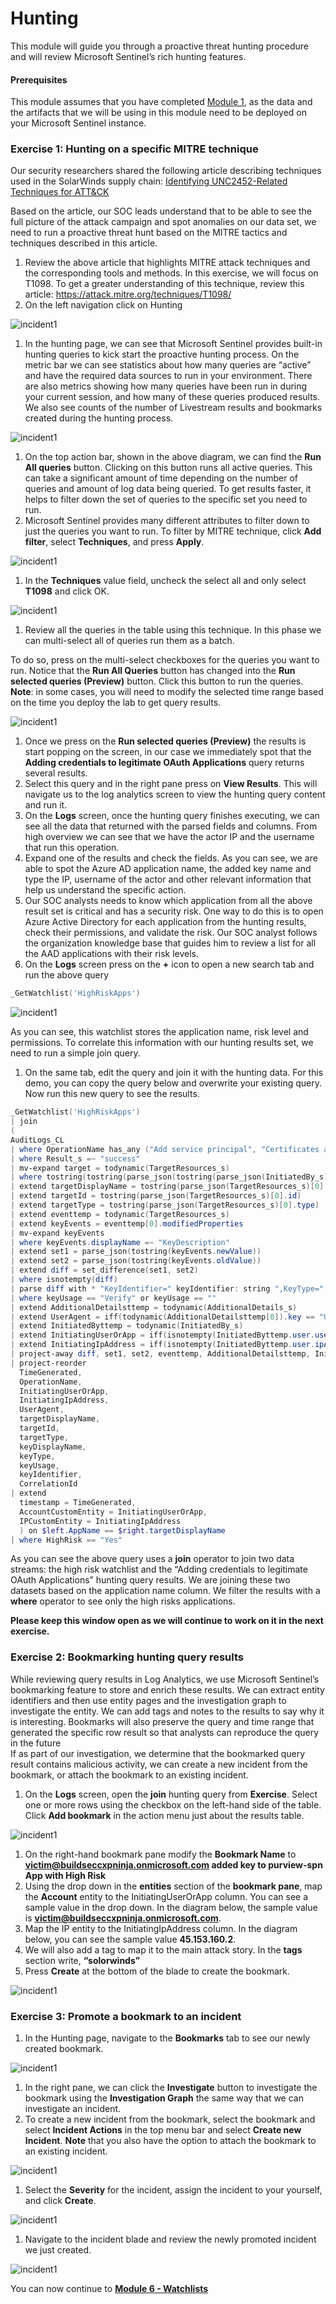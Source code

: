 # Hunting

This module will guide you through a proactive threat hunting procedure and will review Microsoft Sentinel’s rich hunting features.

#### Prerequisites

This module assumes that you have completed [Module 1](Module-1-Setting-up-the-environment.md), as the data and the artifacts that we will be using in this module need to be deployed on your Microsoft Sentinel instance.

### Exercise 1: Hunting on a specific MITRE technique

Our security researchers shared the following article describing techniques used in the SolarWinds supply chain: [Identifying UNC2452-Related Techniques for ATT\&CK](https://medium.com/mitre-attack/identifying-unc2452-related-techniques-9f7b6c7f3714)

Based on the article, our SOC leads understand that to be able to see the full picture of the attack campaign and spot anomalies on our data set, we need to run a proactive threat hunt based on the MITRE tactics and techniques described in this article.

1. Review the above article that highlights MITRE attack techniques and the corresponding tools and methods. In this exercise, we will focus on T1098. To get a greater understanding of this technique, review this article: https://attack.mitre.org/techniques/T1098/
1. On the left navigation click on Hunting

![incident1](../Images/hunting-1.png)

1. In the hunting page, we can see that Microsoft Sentinel provides built-in hunting queries to kick start the proactive hunting process. On the metric bar we can see statistics about how many queries are “active” and have the required data sources to run in your environment. There are also metrics showing how many queries have been run in during your current session, and how many of these queries produced results. We also see counts of the number of Livestream results and bookmarks created during the hunting process.

![incident1](../Images/hunting-2.png)

1. On the top action bar, shown in the above diagram, we can find the **Run All queries** button. Clicking on this button runs all active queries. This can take a significant amount of time depending on the number of queries and amount of log data being queried. To get results faster, it helps to filter down the set of queries to the specific set you need to run.
1. Microsoft Sentinel provides many different attributes to filter down to just the queries you want to run. To filter by MITRE technique, click **Add filter**, select **Techniques**, and press **Apply**.

![incident1](../Images/hunting-3.png)

1. In the **Techniques** value field, uncheck the select all and only select **T1098** and click OK.

![incident1](../Images/hunting-4.png)

1. Review all the queries in the table using this technique. In this phase we can multi-select all of queries run them as a batch.

To do so, press on the multi-select checkboxes for the queries you want to run. Notice that the **Run All Queries** button has changed into the **Run selected queries (Preview)** button. Click this button to run the queries.\
**Note**: in some cases, you will need to modify the selected time range based on the time you deploy the lab to get query results.

![incident1](../Images/hunting-5.png)

1. Once we press on the **Run selected queries (Preview)** the results is start popping on the screen, in our case we immediately spot that the **Adding credentials to legitimate OAuth Applications** query returns several results.
1. Select this query and in the right pane press on **View Results**. This will navigate us to the log analytics screen to view the hunting query content and run it.
1. On the **Logs** screen, once the hunting query finishes executing, we can see all the data that returned with the parsed fields and columns. From high overview we can see that we have the actor IP and the username that run this operation.
1. Expand one of the results and check the fields. As you can see, we are able to spot the Azure AD application name, the added key name and type the IP, username of the actor and other relevant information that help us understand the specific action.
1. Our SOC analysts needs to know which application from all the above result set is critical and has a security risk. One way to do this is to open Azure Active Directory for each application from the hunting results, check their permissions, and validate the risk. Our SOC analyst follows the organization knowledge base that guides him to review a list for all the AAD applications with their risk levels.
1. On the **Logs** screen press on the **+** icon to open a new search tab and run the above query

```powershell
_GetWatchlist('HighRiskApps')
```

![incident1](../Images/hunting-88.png)

As you can see, this watchlist stores the application name, risk level and permissions. To correlate this information with our hunting results set, we need to run a simple join query.

1. On the same tab, edit the query and join it with the hunting data. For this demo, you can copy the query below and overwrite your existing query. Now run this new query to see the results.

```powershell
_GetWatchlist('HighRiskApps')
| join 
(
AuditLogs_CL
| where OperationName has_any ("Add service principal", "Certificates and secrets management")
| where Result_s =~ "success"
| mv-expand target = todynamic(TargetResources_s)
| where tostring(tostring(parse_json(tostring(parse_json(InitiatedBy_s).user)).userPrincipalName)) has "@" or tostring(parse_json(InitiatedBy_s).displayName) has "@"
| extend targetDisplayName = tostring(parse_json(TargetResources_s)[0].displayName)
| extend targetId = tostring(parse_json(TargetResources_s)[0].id)
| extend targetType = tostring(parse_json(TargetResources_s)[0].type)
| extend eventtemp = todynamic(TargetResources_s)
| extend keyEvents = eventtemp[0].modifiedProperties
| mv-expand keyEvents
| where keyEvents.displayName =~ "KeyDescription"
| extend set1 = parse_json(tostring(keyEvents.newValue))
| extend set2 = parse_json(tostring(keyEvents.oldValue))
| extend diff = set_difference(set1, set2)
| where isnotempty(diff)
| parse diff with * "KeyIdentifier=" keyIdentifier: string ",KeyType=" keyType: string ",KeyUsage=" keyUsage: string ",DisplayName=" keyDisplayName: string "]" *
| where keyUsage == "Verify" or keyUsage == ""
| extend AdditionalDetailsttemp = todynamic(AdditionalDetails_s)
| extend UserAgent = iff(todynamic(AdditionalDetailsttemp[0]).key == "User-Agent", tostring(AdditionalDetailsttemp[0].value), "")
| extend InitiatedByttemp = todynamic(InitiatedBy_s)
| extend InitiatingUserOrApp = iff(isnotempty(InitiatedByttemp.user.userPrincipalName), tostring(InitiatedByttemp.user.userPrincipalName), tostring(InitiatedByttemp.app.displayName))
| extend InitiatingIpAddress = iff(isnotempty(InitiatedByttemp.user.ipAddress), tostring(InitiatedByttemp.user.ipAddress), tostring(InitiatedByttemp.app.ipAddress))
| project-away diff, set1, set2, eventtemp, AdditionalDetailsttemp, InitiatedByttemp
| project-reorder
  TimeGenerated,
  OperationName,
  InitiatingUserOrApp,
  InitiatingIpAddress,
  UserAgent,
  targetDisplayName,
  targetId,
  targetType,
  keyDisplayName,
  keyType,
  keyUsage,
  keyIdentifier,
  CorrelationId
| extend
  timestamp = TimeGenerated,
  AccountCustomEntity = InitiatingUserOrApp,
  IPCustomEntity = InitiatingIpAddress
  ) on $left.AppName == $right.targetDisplayName
| where HighRisk == "Yes"
```

As you can see the above query uses a **join** operator to join two data streams: the high risk watchlist and the “Adding credentials to legitimate OAuth Applications” hunting query results. We are joining these two datasets based on the application name column. We filter the results with a **where** operator to see only the high risks applications.

**Please keep this window open as we will continue to work on it in the next exercise.**

### Exercise 2: Bookmarking hunting query results

While reviewing query results in Log Analytics, we use Microsoft Sentinel’s bookmarking feature to store and enrich these results. We can extract entity identifiers and then use entity pages and the investigation graph to investigate the entity. We can add tags and notes to the results to say why it is interesting. Bookmarks will also preserve the query and time range that generated the specific row result so that analysts can reproduce the query in the future\
If as part of our investigation, we determine that the bookmarked query result contains malicious activity, we can create a new incident from the bookmark, or attach the bookmark to an existing incident.

1. On the **Logs** screen, open the **join** hunting query from **Exercise**. Select one or more rows using the checkbox on the left-hand side of the table. Click **Add bookmark** in the action menu just about the results table.

![incident1](../Images/hunting-9.png)

1. On the right-hand bookmark pane modify the **Bookmark Name** to **victim@buildseccxpninja.onmicrosoft.com added key to purview-spn App with High Risk**
1. Using the drop down in the **entities** section of the **bookmark pane**, map the **Account** entity to the InitiatingUserOrApp column. You can see a sample value in the drop down. In the diagram below, the sample value is **victim@buildseccxpninja.onmicrosoft.com**.
1. Map the IP entity to the InitiatingIpAddress column. In the diagram below, you can see the sample value **45.153.160.2**.
1. We will also add a tag to map it to the main attack story. In the **tags** section write, **“solorwinds”**
1. Press **Create** at the bottom of the blade to create the bookmark.

![incident1](../Images/hunting-10.png)

### Exercise 3: Promote a bookmark to an incident

1. In the Hunting page, navigate to the **Bookmarks** tab to see our newly created bookmark.

![incident1](../Images/hunting-12.png)

1. In the right pane, we can click the **Investigate** button to investigate the bookmark using the **Investigation Graph** the same way that we can investigate an incident.
1. To create a new incident from the bookmark, select the bookmark and select **Incident Actions** in the top menu bar and select **Create new Incident**. **Note** that you also have the option to attach the bookmark to an existing incident.

![incident1](../Images/hunting-13.png)

1. Select the **Severity** for the incident, assign the incident to your yourself, and click **Create**.

![incident1](../Images/hunting-14.png)

1. Navigate to the incident blade and review the newly promoted incident we just created.

![incident1](../Images/hunting-15.png)

You can now continue to [**Module 6 - Watchlists**](Module-6-Watchlists.md)
